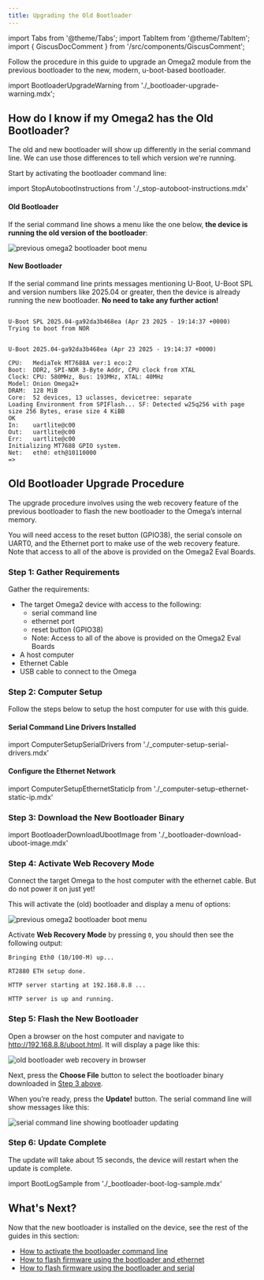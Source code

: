 ```yaml
---
title: Upgrading the Old Bootloader
---
```


import Tabs from '@theme/Tabs';
import TabItem from '@theme/TabItem';
import { GiscusDocComment } from '/src/components/GiscusComment';

Follow the procedure in this guide to upgrade an Omega2 module from the previous bootloader to the new, modern, u-boot-based bootloader. 

import BootloaderUpgradeWarning from './_bootloader-upgrade-warning.mdx';

<BootloaderUpgradeWarning/>

## How do I know if my Omega2 has the Old Bootloader?

<!-- TODO: when new bootloader becomes standards, add a note on mfg date and which bootloader it ships with -->

The old and new bootloader will show up differently in the serial command line. We can use those differences to tell which version we're running.

Start by activating the bootloader command line:

import StopAutobootInstructions from './_stop-autoboot-instructions.mdx'

<StopAutobootInstructions/>

#### Old Bootloader

If the serial command line shows a menu like the one below, **the device is running the old version of the bootloader**:

![previous omega2 bootloader boot menu](./assets/old-bootloader-menu.png)

#### New Bootloader

If the serial command line prints messages mentioning U-Boot, U-Boot SPL and version numbers like 2025.04 or greater, then the device is already running the new bootloader. **No need to take any further action!**

```

U-Boot SPL 2025.04-ga92da3b468ea (Apr 23 2025 - 19:14:37 +0000)
Trying to boot from NOR


U-Boot 2025.04-ga92da3b468ea (Apr 23 2025 - 19:14:37 +0000)

CPU:   MediaTek MT7688A ver:1 eco:2
Boot:  DDR2, SPI-NOR 3-Byte Addr, CPU clock from XTAL
Clock: CPU: 580MHz, Bus: 193MHz, XTAL: 40MHz
Model: Onion Omega2+
DRAM:  128 MiB
Core:  52 devices, 13 uclasses, devicetree: separate
Loading Environment from SPIFlash... SF: Detected w25q256 with page size 256 Bytes, erase size 4 KiBB
OK
In:    uartlite@c00
Out:   uartlite@c00
Err:   uartlite@c00
Initializing MT7688 GPIO system.
Net:   eth0: eth@10110000
=>
```


## Old Bootloader Upgrade Procedure

The upgrade procedure involves using the web recovery feature of the previous bootloader to flash the new bootloader to the Omega’s internal memory. 

You will need access to the reset button (GPIO38), the serial console on UART0, and the Ethernet port to make use of the web recovery feature. Note that access to all of the above is provided on the Omega2 Eval Boards.

### Step 1: Gather Requirements

Gather the requirements:
- The target Omega2 device with access to the following:
    - serial command line
    - ethernet port
    - reset button (GPIO38)
    - Note: Access to all of the above is provided on the Omega2 Eval Boards
- A host computer
- Ethernet Cable
- USB cable to connect to the Omega

### Step 2: Computer Setup

Follow the steps below to setup the host computer for use with this guide.

#### Serial Command Line Drivers Installed

import ComputerSetupSerialDrivers from './_computer-setup-serial-drivers.mdx'

<ComputerSetupSerialDrivers/>

#### Configure the Ethernet Network

import ComputerSetupEthernetStaticIp from './_computer-setup-ethernet-static-ip.mdx'

<ComputerSetupEthernetStaticIp/>

### Step 3: Download the New Bootloader Binary

import BootloaderDownloadUbootImage from './_bootloader-download-uboot-image.mdx'

<BootloaderDownloadUbootImage />

### Step 4: Activate Web Recovery Mode

Connect the target Omega to the host computer with the ethernet cable. But do not power it on just yet!

<StopAutobootInstructions/>

This will activate the (old) bootloader and display a menu of options:

![previous omega2 bootloader boot menu](./assets/old-bootloader-menu.png)

Activate **Web Recovery Mode** by pressing `0`, you should then see the following output:

```
Bringing Eth0 (10/100-M) up...

RT2880 ETH setup done.

HTTP server starting at 192.168.8.8 ...

HTTP server is up and running.
```

### Step 5: Flash the New Bootloader

Open a browser on the host computer and navigate to http://192.168.8.8/uboot.html.
It will display a page like this:

![old bootloader web recovery in browser](./assets/old-bootloader-web-recovery.png)

Next, press the **Choose File** button to select the bootloader binary downloaded in [Step 3 above](#step-3-download-the-new-bootloader-binary). 

<BootloaderUpgradeWarning/>

When you’re ready, press the **Update!** button. The serial command line will show messages like this:

![serial command line showing bootloader updating](./assets/old-bootloader-updating.png)


### Step 6: Update Complete

The update will take about 15 seconds, the device will restart when the update is complete. 

import BootLogSample from './_bootloader-boot-log-sample.mdx'

<BootLogSample/>

## What's Next?

Now that the new bootloader is installed on the device, see the rest of the guides in this section:
- [How to activate the bootloader command line](./activating-bootloader)
- [How to flash firmware using the bootloader and ethernet](./flashing-firmware-over-ethernet)
- [How to flash firmware using the bootloader and serial](./flashing-firmware-over-serial)

<!-- TODO: add more guides as they become available -->

<GiscusDocComment />